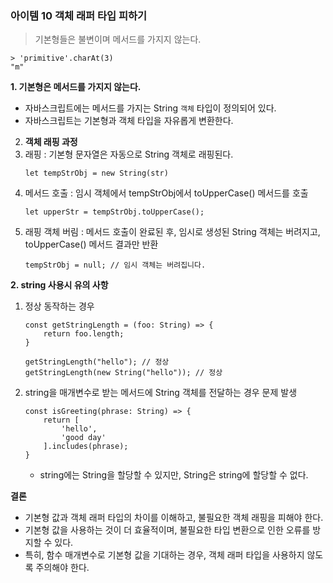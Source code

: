 ### 아이템 10 객체 래퍼 타입 피하기

> 기본형들은 불변이며 메서드를 가지지 않는다.

```
> 'primitive'.charAt(3)
"m"
```

**1. 기본형은 메서드를 가지지 않는다.**

- 자바스크립트에는 메서드를 가지는 String `객체` 타입이 정의되어 있다.
- 자바스크립트는 기본형과 객체 타입을 자유롭게 변환한다.

2. **객체 래핑 과정**
1. 래핑 : 기본형 문자열은 자동으로 String 객체로 래핑된다.
   ```
   let tempStrObj = new String(str)
   ```
1. 메서드 호출 : 임시 객체에서 tempStrObj에서 toUpperCase() 메서드를 호출
   ```
   let upperStr = tempStrObj.toUpperCase();
   ```
1. 래핑 객체 버림 : 메서드 호출이 완료된 후, 임시로 생성된 String 객체는 버려지고, toUpperCase() 메서드 결과만 반환
   ```
   tempStrObj = null; // 임시 객체는 버려집니다.
   ```

**2. string 사용시 유의 사항**

1. 정상 동작하는 경우

   ```
   const getStringLength = (foo: String) => {
       return foo.length;
   }

   getStringLength("hello"); // 정상
   getStringLength(new String("hello")); // 정상
   ```

2. string을 매개변수로 받는 메서드에 String 객체를 전달하는 경우 문제 발생
   ```
   const isGreeting(phrase: String) => {
       return [
           'hello',
           'good day'
       ].includes(phrase);
   }
   ```
   - string에는 String을 할당할 수 있지만, String은 string에 할당할 수 없다.

**결론**

- 기본형 값과 객체 래퍼 타입의 차이를 이해하고, 불필요한 객체 래핑을 피해야 한다.
- 기본형 값을 사용하는 것이 더 효율적이며, 불필요한 타입 변환으로 인한 오류를 방지할 수 있다.
- 특히, 함수 매개변수로 기본형 값을 기대하는 경우, 객체 래퍼 타입을 사용하지 않도록 주의해야 한다.
